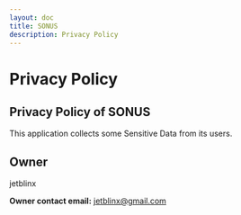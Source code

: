 ```yaml
---
layout: doc
title: SONUS
description: Privacy Policy
---
```


# Privacy Policy
## Privacy Policy of SONUS
This application collects some Sensitive Data from its users.

## Owner
jetblinx

**Owner contact email:** jetblinx@gmail.com

